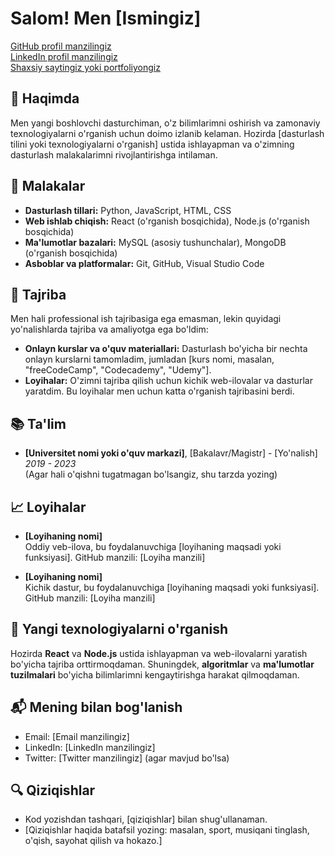 # Salom! Men [Ismingiz]

[GitHub profil manzilingiz](https://github.com/yourusername)  
[LinkedIn profil manzilingiz](https://www.linkedin.com/in/yourusername)  
[Shaxsiy saytingiz yoki portfoliyongiz](https://www.yoursite.com)  

## 📖 Haqimda

Men yangi boshlovchi dasturchiman, o'z bilimlarimni oshirish va zamonaviy texnologiyalarni o'rganish uchun doimo izlanib kelaman. Hozirda [dasturlash tilini yoki texnologiyalarni o'rganish] ustida ishlayapman va o'zimning dasturlash malakalarimni rivojlantirishga intilaman.

## 🔧 Malakalar

- **Dasturlash tillari:** Python, JavaScript, HTML, CSS
- **Web ishlab chiqish:** React (o'rganish bosqichida), Node.js (o'rganish bosqichida)
- **Ma'lumotlar bazalari:** MySQL (asosiy tushunchalar), MongoDB (o'rganish bosqichida)
- **Asboblar va platformalar:** Git, GitHub, Visual Studio Code

## 💼 Tajriba

Men hali professional ish tajribasiga ega emasman, lekin quyidagi yo'nalishlarda tajriba va amaliyotga ega bo'ldim:

- **Onlayn kurslar va o'quv materiallari:** Dasturlash bo'yicha bir nechta onlayn kurslarni tamomladim, jumladan [kurs nomi, masalan, "freeCodeCamp", "Codecademy", "Udemy"].
- **Loyihalar:** O'zimni tajriba qilish uchun kichik web-ilovalar va dasturlar yaratdim. Bu loyihalar men uchun katta o'rganish tajribasini berdi.

## 📚 Ta'lim

- **[Universitet nomi yoki o'quv markazi]**, [Bakalavr/Magistr] - [Yo'nalish]  
  *2019 - 2023*  
  (Agar hali o'qishni tugatmagan bo'lsangiz, shu tarzda yozing)

## 📈 Loyihalar

- **[Loyihaning nomi]**  
  Oddiy veb-ilova, bu foydalanuvchiga [loyihaning maqsadi yoki funksiyasi]. GitHub manzili: [Loyiha manzili]
  
- **[Loyihaning nomi]**  
  Kichik dastur, bu foydalanuvchiga [loyihaning maqsadi yoki funksiyasi]. GitHub manzili: [Loyiha manzili]

## 🌱 Yangi texnologiyalarni o'rganish

Hozirda **React** va **Node.js** ustida ishlayapman va web-ilovalarni yaratish bo'yicha tajriba orttirmoqdaman. Shuningdek, **algoritmlar** va **ma'lumotlar tuzilmalari** bo'yicha bilimlarimni kengaytirishga harakat qilmoqdaman.

## 📬 Mening bilan bog'lanish

- Email: [Email manzilingiz]
- LinkedIn: [LinkedIn manzilingiz]
- Twitter: [Twitter manzilingiz] (agar mavjud bo'lsa)

## 🔍 Qiziqishlar

- Kod yozishdan tashqari, [qiziqishlar] bilan shug'ullanaman.
- [Qiziqishlar haqida batafsil yozing: masalan, sport, musiqani tinglash, o'qish, sayohat qilish va hokazo.]

